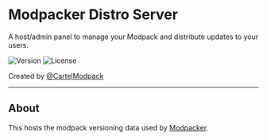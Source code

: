 # Modpacker Distro Server

A host/admin panel to manage your Modpack and distribute updates to your users.

<div class="flex [&>*]:mr-2">
  <img alt="Version" src="https://img.shields.io/github/package-json/v/CartelModpack/Modpacker-Distro-Server?style=flat-square&color=7ac1c8">
  <img alt="License" src="https://img.shields.io/github/license/CartelModpack/Modpacker-Distro-Server?style=flat-square">
</div>

Created by [@CartelModpack](https://github.com/CartelModpack)

---

## About

This hosts the modpack versioning data used by [Modpacker](#).
